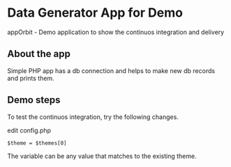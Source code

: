 Data Generator App for Demo
===================

appOrbit - Demo application to show the continuos integration and delivery

## About the app
Simple PHP app has a db connection and helps to make new db records and prints them.

## Demo steps
To test the continuos integration, try the following changes.

edit config.php
```
$theme = $themes[0]
```

The variable can be any value that matches to the existing theme.
